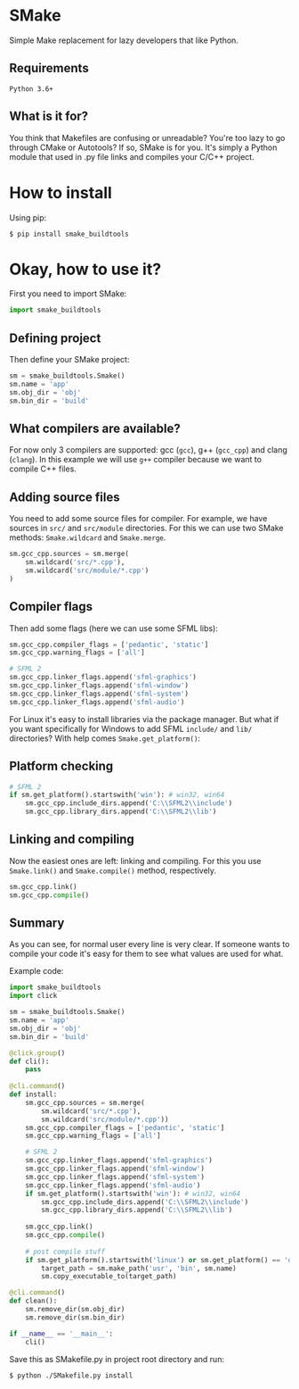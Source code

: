 # SMake
Simple Make replacement for lazy developers that like Python.

## Requirements
`Python 3.6+`

## What is it for?
You think that Makefiles are confusing or unreadable? 
You're too lazy to go through CMake or Autotools? If so, SMake is for you.
It's simply a Python module that used in .py file links and compiles your C/C++ project.

# How to install

Using pip:

`$ pip install smake_buildtools`

# Okay, how to use it?
First you need to import SMake:

```python
import smake_buildtools
```

## Defining project
Then define your SMake project:

```python
sm = smake_buildtools.Smake()
sm.name = 'app'
sm.obj_dir = 'obj'
sm.bin_dir = 'build'
```

## What compilers are available?

For now only 3 compilers are supported: gcc (`gcc`), g++ (`gcc_cpp`) and clang (`clang`).
In this example we will use `g++` compiler because we want to compile C++ files.

## Adding source files

You need to add some source files for compiler.
For example, we have sources in `src/` and `src/module` directories.
For this we can use two SMake methods: `Smake.wildcard` and `Smake.merge`. 

```python
sm.gcc_cpp.sources = sm.merge(
    sm.wildcard('src/*.cpp'),
    sm.wildcard('src/module/*.cpp')
)
```

## Compiler flags

Then add some flags (here we can use some SFML libs):

```python
sm.gcc_cpp.compiler_flags = ['pedantic', 'static']
sm.gcc_cpp.warning_flags = ['all']

# SFML 2
sm.gcc_cpp.linker_flags.append('sfml-graphics')
sm.gcc_cpp.linker_flags.append('sfml-window')
sm.gcc_cpp.linker_flags.append('sfml-system')
sm.gcc_cpp.linker_flags.append('sfml-audio')
```

For Linux it's easy to install libraries via the package manager.
But what if you want specifically for Windows to add SFML `include/` and `lib/` directories?
With help comes `Smake.get_platform()`:

## Platform checking

```python
# SFML 2
if sm.get_platform().startswith('win'): # win32, win64
    sm.gcc_cpp.include_dirs.append('C:\\SFML2\\include')
    sm.gcc_cpp.library_dirs.append('C:\\SFML2\\lib')
```

## Linking and compiling

Now the easiest ones are left: linking and compiling. 
For this you use `Smake.link()` and `Smake.compile()` method, respectively.

```python
sm.gcc_cpp.link()
sm.gcc_cpp.compile()
```

## Summary

As you can see, for normal user every line is very clear.
If someone wants to compile your code it's easy for them to see what values are used for what.

Example code:

```python
import smake_buildtools
import click

sm = smake_buildtools.Smake()
sm.name = 'app'
sm.obj_dir = 'obj'
sm.bin_dir = 'build'

@click.group()
def cli():
    pass
    
@cli.command()
def install:
    sm.gcc_cpp.sources = sm.merge(
        sm.wildcard('src/*.cpp'),
        sm.wildcard('src/module/*.cpp'))
    sm.gcc_cpp.compiler_flags = ['pedantic', 'static']
    sm.gcc_cpp.warning_flags = ['all']

    # SFML 2
    sm.gcc_cpp.linker_flags.append('sfml-graphics')
    sm.gcc_cpp.linker_flags.append('sfml-window')
    sm.gcc_cpp.linker_flags.append('sfml-system')
    sm.gcc_cpp.linker_flags.append('sfml-audio')
    if sm.get_platform().startswith('win'): # win32, win64
        sm.gcc_cpp.include_dirs.append('C:\\SFML2\\include')
        sm.gcc_cpp.library_dirs.append('C:\\SFML2\\lib')
       
    sm.gcc_cpp.link()
    sm.gcc_cpp.compile()
    
    # post compile stuff
    if sm.get_platform().startswith('linux') or sm.get_platform() == 'darwin':
        target_path = sm.make_path('usr', 'bin', sm.name)
        sm.copy_executable_to(target_path)

@cli.command()
def clean():
    sm.remove_dir(sm.obj_dir)
    sm.remove_dir(sm.bin_dir)

if __name__ == '__main__':
    cli()
```

Save this as SMakefile.py in project root directory and run:

`$ python ./SMakefile.py install`
